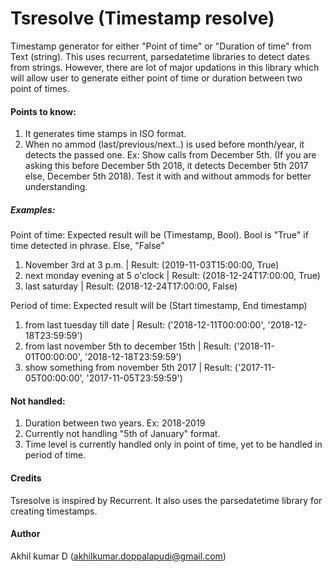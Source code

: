 # Tsresolve (Timestamp resolve)

Timestamp generator for either "Point of time" or "Duration of time" from Text (string). This uses recurrent, parsedatetime libraries to detect dates from strings. However, there are lot of major updations in this library which will allow user to generate either point of time or duration between two point of times.

#### Points to know:
1. It generates time stamps in ISO format.
2. When no ammod (last/previous/next..) is used before month/year, it detects the passed one.
   Ex: Show calls from December 5th. (If you are asking this before December 5th 2018, it detects December 5th 2017 else, December 5th 2018). Test it with and without ammods for better understanding.

##### Examples:

Point of time: Expected result will be (Timestamp, Bool). Bool is "True" if time detected in phrase. Else, "False"

1. November 3rd at 3 p.m. | Result: (2019-11-03T15:00:00, True)
2. next monday evening at 5 o'clock | Result: (2018-12-24T17:00:00, True)
3. last saturday | Result: (2018-12-24T17:00:00, False)

Period of time: Expected result will be (Start timestamp, End timestamp)

1. from last tuesday till date | Result: ('2018-12-11T00:00:00', '2018-12-18T23:59:59')
2. from last november 5th to december 15th | Result: ('2018-11-01T00:00:00', '2018-12-18T23:59:59')
3. show something from november 5th 2017 | Result: ('2017-11-05T00:00:00', '2017-11-05T23:59:59')

#### Not handled:
1. Duration between two years. Ex: 2018-2019
2. Currently not handling "5th of January" format.
3. Time level is currently handled only in point of time, yet to be handled in period of time.

#### Credits
Tsresolve is inspired by Recurrent. It also uses the parsedatetime library for creating timestamps.

#### Author
Akhil kumar D (akhilkumar.doppalapudi@gmail.com)